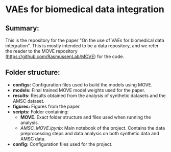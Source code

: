 # VAEs for biomedical data integration

## Summary: 
This is the repository for the paper "On the use of VAEs for biomedical data integration". This is mostly intended to be a data repository, and we refer the reader to the MOVE repository (https://github.com/RasmussenLab/MOVE) for the code.

## Folder structure: 
- **configs:** Configuration files used to build the models using MOVE.
- **models:** Final trained MOVE model weights used for the paper.
- **results:** Results obtained from the analysis of synthetic datasets and the AMSC dataset.
- **figures:** Figures from the paper.
- **scripts:** Folder containing:
  - **MOVE**. Exact folder structure and files used when running the analysis.
  - *AMSC_MOVE.ipynb*: Main notebook of the project. Contains the data preprocessing steps and data analysis on both synthetic data and AMSC data.
- **config:** Configuration files used for the project.


